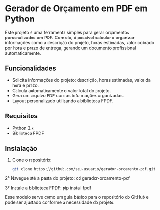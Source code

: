 # Gerador de Orçamento em PDF em Python

Este projeto é uma ferramenta simples para gerar orçamentos personalizados em PDF. Com ele, é possível calcular e organizar informações como a descrição do projeto, horas estimadas, valor cobrado por hora e prazo de entrega, gerando um documento profissional automaticamente.

## Funcionalidades

- Solicita informações do projeto: descrição, horas estimadas, valor da hora e prazo.
- Calcula automaticamente o valor total do projeto.
- Gera um arquivo PDF com as informações organizadas.
- Layout personalizado utilizando a biblioteca FPDF.

## Requisitos

- Python 3.x
- Biblioteca FPDF

## Instalação

1. Clone o repositório:
   ```bash
   git clone https://github.com/seu-usuario/gerador-orcamento-pdf.git

2° Navegue até a pasta do projeto:
    cd gerador-orcamento-pdf
    
3° Instale a biblioteca FPDF:
    pip install fpdf

Esse modelo serve como um guia básico para o repositório do GitHub e pode ser ajustado conforme a necessidade do projeto.
